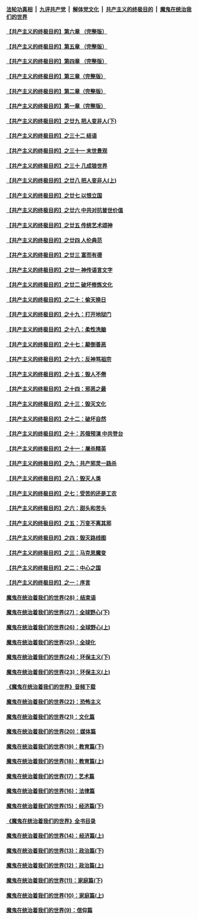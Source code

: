 

####  [法轮功真相](../../../../basic/blob/master/README.md?t=04250331) &nbsp;|&nbsp; [九评共产党](../../../../9ping.md/blob/master/README.md?t=04250331) &nbsp;|&nbsp; [解体党文化](../../../../jtdwh.md/blob/master/README.md?t=04250331)  &nbsp;|&nbsp; [共产主义的终极目的](../../../../gczydzjmd.md/blob/master/README.md?t=04250331) &nbsp;|&nbsp; [魔鬼在统治我们的世界](../../../../mgztzwmdsj.md/blob/master/README.md?t=04250331) 

#### [【共产主义的终极目的】第六章 （完整版）](../pages/nsc422/n11428913.md?t=04250331) 

#### [【共产主义的终极目的】第五章 （完整版）](../pages/nsc422/n11428912.md?t=04250331) 

#### [【共产主义的终极目的】第四章 （完整版）](../pages/nsc422/n11428907.md?t=04250331) 

#### [【共产主义的终极目的】第三章（完整版）](../pages/nsc422/n11428848.md?t=04250331) 

#### [【共产主义的终极目的】第二章（完整版）](../pages/nsc422/n11428831.md?t=04250331) 

#### [【共产主义的终极目的】第一章（完整版）](../pages/nsc422/n11417651.md?t=04250331) 

#### [【共产主义的终极目的】之廿九 把人变非人(下)](../pages/nsc422/n11344140.md?t=04250331) 

#### [【共产主义的终极目的】之三十二 结语](../pages/nsc422/n11360535.md?t=04250331) 

#### [【共产主义的终极目的】之三十一 末世景观](../pages/nsc422/n11351129.md?t=04250331) 

#### [【共产主义的终极目的】之三十 几成狼世界](../pages/nsc422/n11348280.md?t=04250331) 

#### [【共产主义的终极目的】之廿八 把人变非人(上)](../pages/nsc422/n11340492.md?t=04250331) 

#### [【共产主义的终极目的】之廿七 以恨立国](../pages/nsc422/n11336944.md?t=04250331) 

#### [【共产主义的终极目的】之廿六 中共对抗普世价值](../pages/nsc422/n11324785.md?t=04250331) 

#### [【共产主义的终极目的】之廿五 传统艺术颂神](../pages/nsc422/n11296396.md?t=04250331) 

#### [【共产主义的终极目的】之廿四 人伦典范](../pages/nsc422/n11296397.md?t=04250331) 

#### [【共产主义的终极目的】之廿三 富而有德](../pages/nsc422/n11283598.md?t=04250331) 

#### [【共产主义的终极目的】之廿一 神传语言文字](../pages/nsc422/n11263265.md?t=04250331) 

#### [【共产主义的终极目的】之廿二 破坏修炼文化](../pages/nsc422/n11245728.md?t=04250331) 

#### [【共产主义的终极目的】之二十：偷天换日](../pages/nsc422/n11238846.md?t=04250331) 

#### [【共产主义的终极目的】之十九：打开地狱门](../pages/nsc422/n11206376.md?t=04250331) 

#### [【共产主义的终极目的】之十八：柔性洗脑](../pages/nsc422/n11199994.md?t=04250331) 

#### [【共产主义的终极目的】之十七：颠倒善恶](../pages/nsc422/n11179782.md?t=04250331) 

#### [【共产主义的终极目的】之十六：反神骂祖宗](../pages/nsc422/n11166798.md?t=04250331) 

#### [【共产主义的终极目的】之十五：毁人不倦](../pages/nsc422/n11166792.md?t=04250331) 

#### [【共产主义的终极目的】之十四：邪恶之最](../pages/nsc422/n11150249.md?t=04250331) 

#### [【共产主义的终极目的】之十三：毁灭文化](../pages/nsc422/n11135227.md?t=04250331) 

#### [【共产主义的终极目的】之十二：破坏自然](../pages/nsc422/n11135214.md?t=04250331) 

#### [【共产主义的终极目的】之十：苏俄预演 中共登台](../pages/nsc422/n11118424.md?t=04250331) 

#### [【共产主义的终极目的】之十一：屠杀精英](../pages/nsc422/n11118442.md?t=04250331) 

#### [【共产主义的终极目的】之九：共产邪灵一路杀](../pages/nsc422/n11114139.md?t=04250331) 

#### [【共产主义的终极目的】之八：毁灭人类](../pages/nsc422/n11108503.md?t=04250331) 

#### [【共产主义的终极目的】之七：受苦的还是工农](../pages/nsc422/n11101809.md?t=04250331) 

#### [【共产主义的终极目的】之六：甜头和苦头](../pages/nsc422/n11096971.md?t=04250331) 

#### [【共产主义的终极目的】之五：万变不离其邪](../pages/nsc422/n11091285.md?t=04250331) 

#### [【共产主义的终极目的】之四：毁灭路线图](../pages/nsc422/n11086284.md?t=04250331) 

#### [【共产主义的终极目的】之三：马克思魔变](../pages/nsc422/n11061941.md?t=04250331) 

#### [【共产主义的终极目的】之二：中心之国](../pages/nsc422/n11047728.md?t=04250331) 

#### [【共产主义的终极目的】之一：序言](../pages/nsc422/n11086077.md?t=04250331) 

#### [魔鬼在统治着我们的世界(28)：结束语](../pages/nsc422/n10936246.md?t=04250331) 

#### [魔鬼在统治着我们的世界(27)：全球野心(下)](../pages/nsc422/n10928319.md?t=04250331) 

#### [魔鬼在统治着我们的世界(26)：全球野心(上)](../pages/nsc422/n10900318.md?t=04250331) 

#### [魔鬼在统治着我们的世界(25)：全球化](../pages/nsc422/n10788205.md?t=04250331) 

#### [魔鬼在统治着我们的世界(24)：环保主义(下)](../pages/nsc422/n10695307.md?t=04250331) 

#### [魔鬼在统治着我们的世界(23)：环保主义(上)](../pages/nsc422/n10688613.md?t=04250331) 

#### [《魔鬼在统治着我们的世界》音频下载](../pages/nsc422/n10635553.md?t=04250331) 

#### [魔鬼在统治着我们的世界(22)：恐怖主义](../pages/nsc422/n10614727.md?t=04250331) 

#### [魔鬼在统治着我们的世界(21)：文化篇](../pages/nsc422/n10597706.md?t=04250331) 

#### [魔鬼在统治着我们的世界(20)：媒体篇](../pages/nsc422/n10586579.md?t=04250331) 

#### [魔鬼在统治着我们的世界(19)：教育篇(下)](../pages/nsc422/n10564808.md?t=04250331) 

#### [魔鬼在统治着我们的世界(18)：教育篇(上)](../pages/nsc422/n10526970.md?t=04250331) 

#### [魔鬼在统治着我们的世界(17)：艺术篇](../pages/nsc422/n10499093.md?t=04250331) 

#### [魔鬼在统治着我们的世界(16)：法律篇](../pages/nsc422/n10485969.md?t=04250331) 

#### [魔鬼在统治着我们的世界(15)：经济篇(下)](../pages/nsc422/n10469975.md?t=04250331) 

#### [《魔鬼在统治着我们的世界》全书目录](../pages/nsc422/n10464261.md?t=04250331) 

#### [魔鬼在统治着我们的世界(14)：经济篇(上)](../pages/nsc422/n10457370.md?t=04250331) 

#### [魔鬼在统治着我们的世界(13)：政治篇(下)](../pages/nsc422/n10448270.md?t=04250331) 

#### [魔鬼在统治着我们的世界(12)：政治篇(上)](../pages/nsc422/n10444576.md?t=04250331) 

#### [魔鬼在统治着我们的世界(11)：家庭篇(下)](../pages/nsc422/n10440961.md?t=04250331) 

#### [魔鬼在统治着我们的世界(10)：家庭篇(上)](../pages/nsc422/n10435448.md?t=04250331) 

#### [魔鬼在统治着我们的世界(9)：信仰篇](../pages/nsc422/n10432159.md?t=04250331) 

